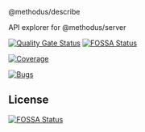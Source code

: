 @methodus/describe

API explorer for @methodus/server

[![Quality Gate Status](https://sonarcloud.io/api/project_badges/measure?project=nodulusteam_-methodus-describe&metric=alert_status)](https://sonarcloud.io/dashboard?id=nodulusteam_-methodus-describe)
[![FOSSA Status](https://app.fossa.io/api/projects/git%2Bgithub.com%2Fnodulusteam%2F-methodus-describe.svg?type=shield)](https://app.fossa.io/projects/git%2Bgithub.com%2Fnodulusteam%2F-methodus-describe?ref=badge_shield)

[![Coverage](https://sonarcloud.io/api/project_badges/measure?project=nodulusteam_-methodus-describe&metric=coverage)](https://sonarcloud.io/dashboard?id=nodulusteam_-methodus-describe)

[![Bugs](https://sonarcloud.io/api/project_badges/measure?project=nodulusteam_-methodus-describe&metric=bugs)](https://sonarcloud.io/dashboard?id=nodulusteam_-methodus-describe)

## License
[![FOSSA Status](https://app.fossa.io/api/projects/git%2Bgithub.com%2Fnodulusteam%2F-methodus-describe.svg?type=large)](https://app.fossa.io/projects/git%2Bgithub.com%2Fnodulusteam%2F-methodus-describe?ref=badge_large)